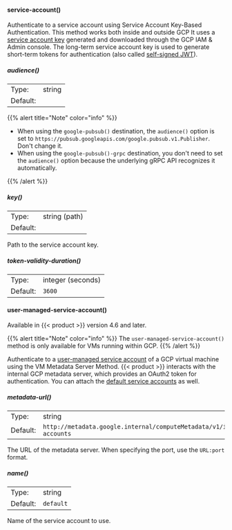 ---
---
<!-- This file is under the copyright of Axoflow, and licensed under Apache License 2.0, except for using the Axoflow and AxoSyslog trademarks. -->
#### service-account()

Authenticate to a service account using Service Account Key-Based Authentication. This method works both inside and outside GCP It uses a [service account key](https://cloud.google.com/iam/docs/keys-create-delete) generated and downloaded through the GCP IAM & Admin console. The long-term service account key is used to generate short-term tokens for authentication (also called [self-signed JWT](https://google.aip.dev/auth/4111)).

##### audience()

|                  |                  |
| ---------------- | ---------------- |
| Type: | string |
| Default:         |  |

{{% alert title="Note" color="info" %}}

- When using the `google-pubsub()` destination, the `audience()` option is set to `https://pubsub.googleapis.com/google.pubsub.v1.Publisher`. Don't change it.
- When using the `google-pubsub()-grpc` destination, you don't need to set the `audience()` option because the underlying gRPC API recognizes it automatically.

{{% /alert %}}

##### key()

|                  |                  |
| ---------------- | ---------------- |
| Type: | string (path) |
| Default:         |  |

Path to the service account key.

##### token-validity-duration()

|                  |                  |
| ---------------- | ---------------- |
| Type: | integer (seconds) |
| Default:         | `3600` |

#### user-managed-service-account()

Available in {{< product >}} version 4.6 and later.

{{% alert title="Note" color="info" %}}
The `user-managed-service-account()` method is only available for VMs running within GCP.
{{% /alert %}}

Authenticate to a [user-managed service account](https://cloud.google.com/iam/docs/service-account-types#user-managed) of a GCP virtual machine using the VM Metadata Server Method. {{< product >}} interacts with the internal GCP metadata server, which provides an OAuth2 token for authentication. You can attach the [default service accounts](https://cloud.google.com/iam/docs/service-account-types#default) as well.

##### metadata-url()

|                  |                  |
| ---------------- | ---------------- |
| Type: | string |
| Default:         | `http://metadata.google.internal/computeMetadata/v1/instance/service-accounts` |

The URL of the metadata server. When specifying the port, use the `URL:port` format.

##### name()

|                  |                  |
| ---------------- | ---------------- |
| Type: | string |
| Default:         | `default` |

Name of the service account to use.
